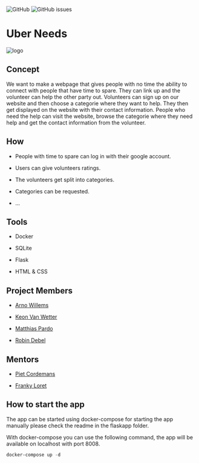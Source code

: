 ![GitHub](https://img.shields.io/github/license/vives-projectweek-1-2020/Uber-Needs)
![GitHub issues](https://img.shields.io/github/issues/vives-projectweek-1-2020/LocalShopper)

# Uber Needs

![logo](https://github.com/vives-projectweek-1-2020/Uber-Needs/blob/master/flaskapp/static/images/logoplat.png)

## Concept

We want to make a webpage that gives people with no time the ability to connect with people that have time to spare. They can link up and the volunteer can help the other party out. Volunteers can sign up on our website and then choose a categorie where they want to help. They then get displayed on the website with their contact information. People who need the help can visit the website, browse the categorie where they need help and get the contact information from the volunteer.

## How

* People with time to spare can log in with their google account.

* Users can give volunteers ratings.

* The volunteers get split into categories.

* Categories can be requested.

* ...

## Tools

* Docker

* SQLite

* Flask

* HTML & CSS

## Project Members

* [Arno Willems](https://github.com/ArnoWillems)

* [Keon Van Wetter](https://github.com/keon-vanwetter)

* [Matthias Pardo](https://github.com/matthiaspardo)

* [Robin Debel](https://github.com/RobinDebel)

## Mentors

* [Piet Cordemans](https://github.com/pcordemans)

* [Franky Loret](https://github.com/frankyloret)

## How to start the app

The app can be started using docker-compose for starting the app manually please check the readme in the flaskapp folder.

With docker-compose you can use the following command, the app will be available on localhost with port 8008.

```powershell
docker-compose up -d
```
